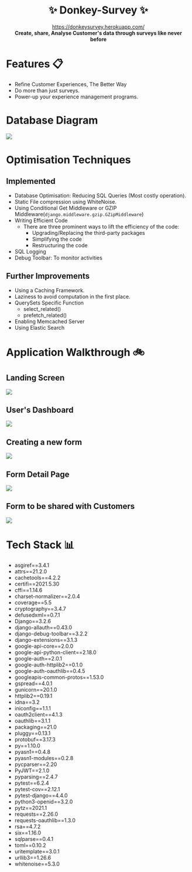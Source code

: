 <div align="center">

<h1> ✨ Donkey-Survey ✨ </h1>
<a href="https://donkeysurvey.herokuapp.com/">https://donkeysurvey.herokuapp.com/</a> 
<br/>
<b> Create, share, Analyse Customer's data through surveys like never before  </b>
<br/>
</div>

# Features 📋

- Refine Customer Experiences, The Better Way
- Do more than just surveys.
- Power-up your experience management programs.

# Database Diagram

<img src="./diagrams/database.png">

# Optimisation Techniques

## Implemented
* Database Optimisation: Reducing SQL Queries (Most costly operation).
* Static File compression using WhiteNoise.
* Using Conditional Get Middleware or GZIP Middleware(`django.middleware.gzip.GZipMiddleware`)
* Writing Efficient Code
    * There are three prominent ways to lift the efficiency of the code:
        * Upgrading/Replacing the third-party packages
        * Simplifying the code
        * Restructuring the code
* SQL Logging
* Debug Toolbar: To monitor activities

## Further Improvements

* Using a Caching Framework.
* Laziness to avoid computation in the first place. 
* QuerySets Specific Function
    * select_related()
    * prefetch_related()
* Enabling Memcached Server
* Using Elastic Search

# Application Walkthrough 🚲

## Landing Screen

<img src="./readme_images/1.png">

## User's Dashboard 

<img src="./readme_images/2.png">


## Creating a new form

<img src="./readme_images/3.png">


## Form Detail Page

<img src="./readme_images/4.png">


## Form to be shared with Customers

<img src="./readme_images/5.png">


# Tech Stack 📊

- asgiref==3.4.1
- attrs==21.2.0
- cachetools==4.2.2
- certifi==2021.5.30
- cffi==1.14.6
- charset-normalizer==2.0.4
- coverage==5.5
- cryptography==3.4.7
- defusedxml==0.7.1
- Django==3.2.6
- django-allauth==0.43.0
- django-debug-toolbar==3.2.2
- django-extensions==3.1.3
- google-api-core==2.0.0
- google-api-python-client==2.18.0
- google-auth==2.0.1
- google-auth-httplib2==0.1.0
- google-auth-oauthlib==0.4.5
- googleapis-common-protos==1.53.0
- gspread==4.0.1
- gunicorn==20.1.0
- httplib2==0.19.1
- idna==3.2
- iniconfig==1.1.1
- oauth2client==4.1.3
- oauthlib==3.1.1
- packaging==21.0
- pluggy==0.13.1
- protobuf==3.17.3
- py==1.10.0
- pyasn1==0.4.8
- pyasn1-modules==0.2.8
- pycparser==2.20
- PyJWT==2.1.0
- pyparsing==2.4.7
- pytest==6.2.4
- pytest-cov==2.12.1
- pytest-django==4.4.0
- python3-openid==3.2.0
- pytz==2021.1
- requests==2.26.0
- requests-oauthlib==1.3.0
- rsa==4.7.2
- six==1.16.0
- sqlparse==0.4.1
- toml==0.10.2
- uritemplate==3.0.1
- urllib3==1.26.6
- whitenoise==5.3.0

